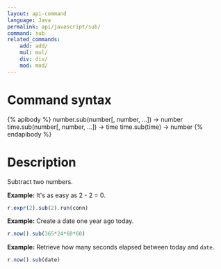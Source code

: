 ```yaml
---
layout: api-command
language: Java
permalink: api/javascript/sub/
command: sub
related_commands:
    add: add/
    mul: mul/
    div: div/
    mod: mod/
---
```


# Command syntax #

{% apibody %}
number.sub(number[, number, ...]) &rarr; number
time.sub(number[, number, ...]) &rarr; time
time.sub(time) &rarr; number
{% endapibody %}

# Description #

Subtract two numbers.

__Example:__ It's as easy as 2 - 2 = 0.

```js
r.expr(2).sub(2).run(conn)
```

__Example:__ Create a date one year ago today.

```js
r.now().sub(365*24*60*60)
```

__Example:__ Retrieve how many seconds elapsed between today and `date`.

```js
r.now().sub(date)
```
